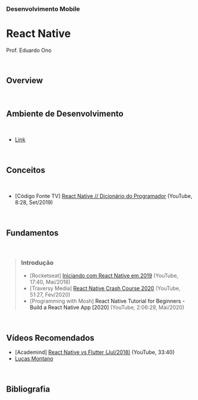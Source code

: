 ### Desenvolvimento Mobile

# React Native

Prof. Eduardo Ono

<br>

## Overview

<br>

## Ambiente de Desenvolvimento

<br>

* [Link](ambiente-de-desenvolvimento.md)

<br>

## Conceitos

<br>

* [Código Fonte TV] [React Native // Dicionário do Programador](https://www.youtube.com/watch?v=mqltv3kFdgE) (YouTube, 8:28, Set/2019)

<br>

## Fundamentos

<br>

> ### Introdução
> * [Rocketseat] [Iniciando com React Native em 2019](https://www.youtube.com/watch?v=XcU9GEUZTQA) (YouTube, 17:40, Mai/2018)
> * [Traversy Media] [React Native Crash Course 2020](https://www.youtube.com/watch?v=Hf4MJH0jDb4) (YouTube, 51:27, Fev/2020)
> * [Programming with Mosh] <a src="https://www.youtube.com/watch?v=0-S5a0eXPoc" title=
    "0:00:00 Introduction
    0:02:20 Prerequisites
    0:02:58 What is React Native?
    0:04:33 Expo
    0:06:19 Setting up the development environment 
    0:09:17 Your First React Native App
    0:14:38 Running on an iOS simulator
    0:18:02 Running on an Android emulator
    0:26:48 Running on a physical device
    0:27:54 Logging
    0:29:16 Debugging with Chrome
    0:34:27 Debugging in VSCode
    0:41:39 Publishing
    0:46:30 Fundamental Concepts
    0:48:20 View
    0:51:08 Text
    0:53:50 Image
    0:59:25 Touchables
    1:04:21 Button
    1:06:01 Alert
    1:09:55 StyleSheet
    1:14:49 Platform-specific code
    1:18:06 Layouts
    1:18:43 Dimensions
    1:22:22 Detecting orientation changes
    1:27:39 Flexbox
    1:30:56 flexDirection
    1:32:48 justifyContent, alignItems and alignSelf 
    1:37:22 flexWrap and alignContent
    1:40:22 flexBasis, flexGrow and flexShrink 
    1:43:07 Absolute and Relative Positioning 
    1:45:59 Exercises
    1:46:58 Welcome Screen
    1:57:55 View Image Screen
    2:02:51 Refactoring"
    target="_blank">React Native Tutorial for Beginners - Build a React Native App [2020]</a> (YouTube, 2:06:29, Mai/2020)

<br>

## Vídeos Recomendados

* [Academind] [React Native vs Flutter (Jul/2018)](https://www.youtube.com/watch?v=bnYJRYFsrSw) (YouTube, 33:40)
* [Lucas Montano](https://www.youtube.com/channel/UCyHOBY6IDZF9zOKJPou2Rgg)

<br>

## Bibliografia

<br>
